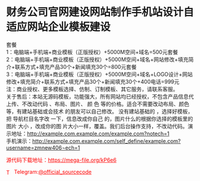 # 财务公司官网建设网站制作手机站设计自适应网站企业模板建设

套餐<br>1：电脑端+手机端+商业模板（正版授权）+5000M空间+域名=500元套餐<br>2：电脑端+手机端+商业模板（正版授权）+5000M空间+域名+网站修改+填充简介+联系方式+填充产品30个+新闻填充30个=800元套餐<br>3：电脑端+手机端+商业模板（正版授权）+5000M空间+域名+LOGO设计+网站修改+填充简介+联系方式+填充产品30个+新闻填充30个+400电话=999元<br>注：商业授权、更多模板选择、仿制、订制模板、其它服务，请联系客服。<br>关于售后：本站无源码模板，功能强大，所有网站均已经授权，不包含产品信息代上传、不改动代码 、布局、图片、 颜 色 等的价格。适合不需要改动布局、颜色等，有建站基础或会技术 的朋友可以自己修改。 没有建站基础的 ，选择好模板，把 导航栏目名字改 一下，信息改成你自己 的，图片什么的根据你选择的模板里的图片 大小 ，改成你的图 片大小一样，覆盖。我们后台操作支持，不改动代码。演示地址：http://example.com.example.com/example.com?notech=1<br>手机演示：http://example.com.example.com/self_define/example.com?username=zmnew406¬ech=1<br>


<p style="color: red;">源代码下载地址：<a href="https://mega-file.org/kP6e6" style="color: red;">https://mega-file.org/kP6e6</a></p><p style="color: red;"><img src="https://cdn-icons-png.flaticon.com/512/2111/2111646.png" alt="Telegram Icon" style="width: 16px; vertical-align: middle; margin-right: 5px;">Telegram:<a href="https://t.me/official_sourcecode" style="color: red;">@official_sourcecode</a></p>